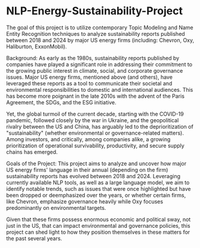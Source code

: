 # NLP-Energy-Sustainability-Project

The goal of this project is to utilize contemporary Topic Modeling and Name Entity Recognition techniques to analyze sustainability reports published between 2018 and 2024 by major US energy firms (including: Chevron, Oxy, Haliburton, ExxonMobil). 

Background:
As early as the 1980s, sustainability reports published by companies have played a significant role in addressing their commitment to the growing public interest in climate, social, and corporate governance issues. Major US energy firms, mentioned above (and others), have leveraged these reports as a tool to communicate their societal and environmental responsibilities to domestic and international audiences. This has become more poignant in the late 2010s with the advent of the Paris Agreement, the SDGs, and the ESG initiative. 

Yet, the global turmoil of the current decade, starting with the COVID-19 pandemic, followed closely by the war in Ukraine, and the geopolitical rivalry between the US and China, has arguably led to the deprioritization of "sustainability" (whether environmental or governance-related matters). Among investors, and critically, among companies alike, a growing prioritization of operational survivability, productivity, and secure supply chains has emerged.

Goals of the Project:
This project aims to analyze and uncover how major US energy firms' language in their annual (depending on the firm) sustainability reports has evolved between 2018 and 2024. Leveraging currently available NLP tools, as well as a large language model, we aim to identify notable trends, such as issues that were once highlighted but have been dropped or deemphasized over the years, or whether certain firms, like Chevron, emphasize governance heavily while Oxy focuses predominantly on environmental targets. 

Given that these firms possess enormous economic and political sway, not just in the US, that can impact environmental and governance policies, this project can shed light to how they position themselves in these matters for the past several years.

